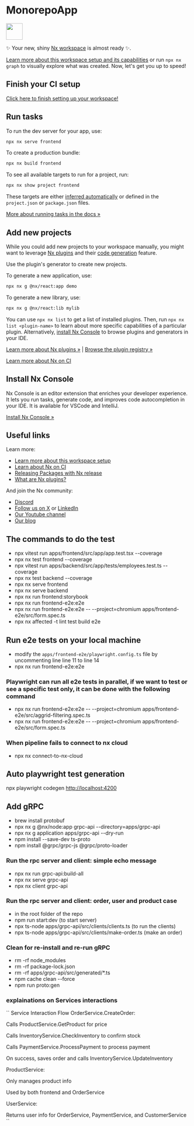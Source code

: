 # MonorepoApp

<a alt="Nx logo" href="https://nx.dev" target="_blank" rel="noreferrer"><img src="https://raw.githubusercontent.com/nrwl/nx/master/images/nx-logo.png" width="45"></a>

✨ Your new, shiny [Nx workspace](https://nx.dev) is almost ready ✨.

[Learn more about this workspace setup and its capabilities](https://nx.dev/getting-started/tutorials/react-monorepo-tutorial?utm_source=nx_project&amp;utm_medium=readme&amp;utm_campaign=nx_projects) or run `npx nx graph` to visually explore what was created. Now, let's get you up to speed!

## Finish your CI setup

[Click here to finish setting up your workspace!](https://cloud.nx.app/connect/mQKkAeobkc)

## Run tasks

To run the dev server for your app, use:

```sh
npx nx serve frontend
```

To create a production bundle:

```sh
npx nx build frontend
```

To see all available targets to run for a project, run:

```sh
npx nx show project frontend
```

These targets are either [inferred automatically](https://nx.dev/concepts/inferred-tasks?utm_source=nx_project&utm_medium=readme&utm_campaign=nx_projects) or defined in the `project.json` or `package.json` files.

[More about running tasks in the docs &raquo;](https://nx.dev/features/run-tasks?utm_source=nx_project&utm_medium=readme&utm_campaign=nx_projects)

## Add new projects

While you could add new projects to your workspace manually, you might want to leverage [Nx plugins](https://nx.dev/concepts/nx-plugins?utm_source=nx_project&utm_medium=readme&utm_campaign=nx_projects) and their [code generation](https://nx.dev/features/generate-code?utm_source=nx_project&utm_medium=readme&utm_campaign=nx_projects) feature.

Use the plugin's generator to create new projects.

To generate a new application, use:

```sh
npx nx g @nx/react:app demo
```

To generate a new library, use:

```sh
npx nx g @nx/react:lib mylib
```

You can use `npx nx list` to get a list of installed plugins. Then, run `npx nx list <plugin-name>` to learn about more specific capabilities of a particular plugin. Alternatively, [install Nx Console](https://nx.dev/getting-started/editor-setup?utm_source=nx_project&utm_medium=readme&utm_campaign=nx_projects) to browse plugins and generators in your IDE.

[Learn more about Nx plugins &raquo;](https://nx.dev/concepts/nx-plugins?utm_source=nx_project&utm_medium=readme&utm_campaign=nx_projects) | [Browse the plugin registry &raquo;](https://nx.dev/plugin-registry?utm_source=nx_project&utm_medium=readme&utm_campaign=nx_projects)

[Learn more about Nx on CI](https://nx.dev/ci/intro/ci-with-nx#ready-get-started-with-your-provider?utm_source=nx_project&utm_medium=readme&utm_campaign=nx_projects)

## Install Nx Console

Nx Console is an editor extension that enriches your developer experience. It lets you run tasks, generate code, and improves code autocompletion in your IDE. It is available for VSCode and IntelliJ.

[Install Nx Console &raquo;](https://nx.dev/getting-started/editor-setup?utm_source=nx_project&utm_medium=readme&utm_campaign=nx_projects)

## Useful links

Learn more:

- [Learn more about this workspace setup](https://nx.dev/getting-started/tutorials/react-monorepo-tutorial?utm_source=nx_project&amp;utm_medium=readme&amp;utm_campaign=nx_projects)
- [Learn about Nx on CI](https://nx.dev/ci/intro/ci-with-nx?utm_source=nx_project&utm_medium=readme&utm_campaign=nx_projects)
- [Releasing Packages with Nx release](https://nx.dev/features/manage-releases?utm_source=nx_project&utm_medium=readme&utm_campaign=nx_projects)
- [What are Nx plugins?](https://nx.dev/concepts/nx-plugins?utm_source=nx_project&utm_medium=readme&utm_campaign=nx_projects)

And join the Nx community:

- [Discord](https://go.nx.dev/community)
- [Follow us on X](https://twitter.com/nxdevtools) or [LinkedIn](https://www.linkedin.com/company/nrwl)
- [Our Youtube channel](https://www.youtube.com/@nxdevtools)
- [Our blog](https://nx.dev/blog?utm_source=nx_project&utm_medium=readme&utm_campaign=nx_projects)

## The commands to do the test

- npx vitest run apps/frontend/src/app/app.test.tsx --coverage
- npx nx test frontend --coverage
- npx vitest run apps/backend/src/app/tests/employees.test.ts --coverage
- npx nx test backend --coverage
- npx nx serve frontend
- npx nx serve backend
- npx nx run frontend:storybook
- npx nx run frontend-e2e:e2e
- npx nx run frontend-e2e:e2e -- --project=chromium apps/frontend-e2e/src/form.spec.ts
- npx nx affected -t lint test build e2e

## Run e2e tests on your local machine

- modify the `apps/frontend-e2e/playwright.config.ts` file by uncommenting line line 11 to line 14
- npx nx run frontend-e2e:e2e

### Playwright can run all e2e tests in parallel, if we want to test or see a specific test only, it can be done with the following command

- npx nx run frontend-e2e:e2e -- --project=chromium apps/frontend-e2e/src/aggrid-filtering.spec.ts
- npx nx run frontend-e2e:e2e -- --project=chromium apps/frontend-e2e/src/form.spec.ts

### When pipeline fails to connect to nx cloud

- npx nx connect-to-nx-cloud

## Auto playwright test generation

npx playwright codegen <http://localhost:4200>

## Add gRPC

- brew install protobuf
- npx nx g @nx/node:app grpc-api --directory=apps/grpc-api
- npx nx g application apps/grpc-api --dry-run
- npm install --save-dev ts-proto
- npm install @grpc/grpc-js @grpc/proto-loader

### Run the rpc server and client: simple echo message

- npx nx run grpc-api:build-all
- npx nx serve grpc-api
- npx nx client grpc-api

### Run the rpc server and client: order, user and product case

- in the root folder of the repo
- npm run start:dev  (to start server)
- npx ts-node apps/grpc-api/src/clients/clients.ts (to run the clients)
- npx ts-node apps/grpc-api/src/clients/make-order.ts (make an order)

### Clean for re-install and re-run gRPC

- rm -rf node_modules
- rm -rf package-lock.json
- rm -rf apps/grpc-api/src/generated/*.ts
- npm cache clean --force
- npm run proto:gen

### explainations on Services interactions

``
Service Interaction Flow
OrderService.CreateOrder:

Calls ProductService.GetProduct for price

Calls InventoryService.CheckInventory to confirm stock

Calls PaymentService.ProcessPayment to process payment

On success, saves order and calls InventoryService.UpdateInventory

ProductService:

Only manages product info

Used by both frontend and OrderService

UserService:

Returns user info for OrderService, PaymentService, and CustomerService
``
